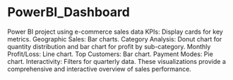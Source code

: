 # PowerBI_Dashboard
Power BI project using e-commerce sales data
KPIs: Display cards for key metrics.
Geographic Sales: Bar charts.
Category Analysis: Donut chart for quantity distribution and bar chart for profit by sub-category.
Monthly Profit/Loss: Line chart.
Top Customers: Bar chart.
Payment Modes: Pie chart.
Interactivity: Filters for quarterly data.
These visualizations provide a comprehensive and interactive overview of sales performance.






